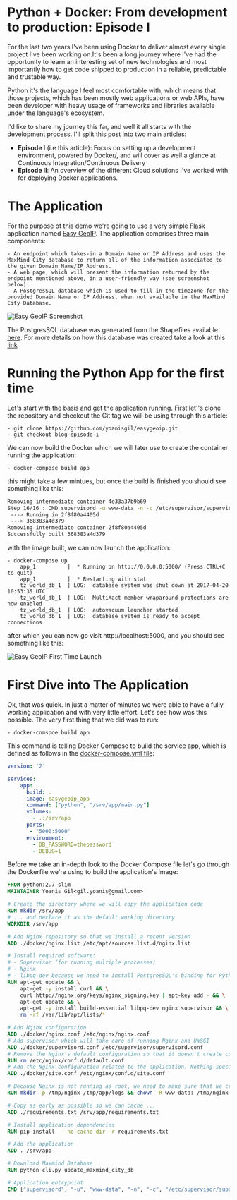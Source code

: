 # Python + Docker: From development to production: Episode I

For the last two years I've been using Docker to deliver almost every single project I've been working on.It's been a long journey where I've had the opportunity to learn an interesting set of new technologies and most importantly how to get code shipped to production in a reliable, predictable and trustable way.

Python it's the language I feel most comfortable with, which means that those projects, which has been mostly web applications or web APIs, have been developer with heavy usage of frameworks and libraries available under the language's ecosystem.

I'd like to share my journey this far, and well it all starts with the development process. I'll split this post into two main articles:

- **Episode I** (i.e this article): Focus on setting up a development environment, powered by Docker/, and will cover as well a glance at Continuous Integration/Continuous Delivery
- **Episode II**: An overview of the different Cloud solutions I've worked with for deploying Docker applications.

# The Application

For the purpose of this demo we're going to use a very simple [Flask](http://flask.pocoo.org/) application named [Easy GeoIP](https://github.com/yoanisgil/easygeoip). The application comprises three main components:

    - An endpoint which takes-in a Domain Name or IP Address and uses the MaxMind City database to return all of the information associated to the given Domain Name/IP Address.
    - A web page, which will present the information returned by the endpoint mentioned above, in a user-friendly way (see screenshot below).
    - A PostgresSQL database which is used to fill-in the timezone for the provided Domain Name or IP Address, when not available in the MaxMind City Database.
    
![Easy GeoIP Screenshot](https://raw.githubusercontent.com/yoanisgil/medium-blog/master/python%2Bdocker/episode-i/assets/easy-geoip-resolve.png)

The PostgresSQL database was generated from the Shapefiles available [here](http://efele.net/maps/tz/world/). For more details on how this database was created take a look at this [link](https://github.com/yoanisgil/tz_world)

# Running the Python App for the first time

Let's start with the basis and get the application running. First let''s clone the repository and checkout the Git tag we will be using through this article:

    - git clone https://github.com/yoanisgil/easygeoip.git
    - git checkout blog-episode-i

We can now build the Docker which we will later use to create the container running the application:
    
    - docker-compose build app

this might take a few mintues, but once the build is finished you should see something like this:

```bash
Removing intermediate container 4e33a37b9b69
Step 16/16 : CMD supervisord -u www-data -n -c /etc/supervisor/supervisord.conf
 ---> Running in 2f8f80a4405d
 ---> 368383a4d379
Removing intermediate container 2f8f80a4405d
Successfully built 368383a4d379
```

with the image built, we can now launch the application:

    - docker-compose up
        app_1          |  * Running on http://0.0.0.0:5000/ (Press CTRL+C to quit)
        app_1          |  * Restarting with stat
        tz_world_db_1  | LOG:  database system was shut down at 2017-04-20 10:53:35 UTC
        tz_world_db_1  | LOG:  MultiXact member wraparound protections are now enabled
        tz_world_db_1  | LOG:  autovacuum launcher started
        tz_world_db_1  | LOG:  database system is ready to accept connections
    
after which you can now go visit http://localhost:5000, and you should see something like this:

![Easy GeoIP First Time Launch](https://raw.githubusercontent.com/yoanisgil/medium-blog/master/python%2Bdocker/episode-i/assets/easy-geoip-first-time.png)

# First Dive into The Application

Ok, that was quick. In just a matter of minutes we were able to have a fully working application and with very little effort. Let's see how was this possible. The very first thing that we did was to run:

    - docker-comspoe build app

This command is telling Docker Compose to build the service app, which is defined as follows in  the [docker-compose.yml file](https://github.com/yoanisgil/easygeoip/blob/blog-episode-i/docker-compose.yml):

```yml
version: '2'

services:
    app:
      build: .
      image: easygeoip_app
      command: ["python", "/srv/app/main.py"]
      volumes:
        - .:/srv/app
      ports:
       - "5000:5000"
      environment:
        - DB_PASSWORD=thepassword
        - DEBUG=1
```

Before we take an in-depth look to the Docker Compose file let's go through the Dockerfile we're using to build the application's image:

```Dockerfile
FROM python:2.7-slim
MAINTAINER Yoanis Gil<gil.yoanis@gmail.com>

# Create the directory where we will copy the application code
RUN mkdir /srv/app
# ... and declare it as the default working directory
WORKDIR /srv/app

# Add Nginx repository so that we install a recent version
ADD ./docker/nginx.list /etc/apt/sources.list.d/nginx.list

# Install required software:
# - Supervisor (for running multiple processes)
# - Nginx
# - libpq-dev because we need to install PostgresSQL's binding for Python
RUN apt-get update && \
    apt-get -y install curl && \
    curl http://nginx.org/keys/nginx_signing.key | apt-key add - && \
    apt-get update && \
    apt-get -y install build-essential libpq-dev nginx supervisor && \
    rm -rf /var/lib/apt/lists/*

# Add Nginx configuration
ADD ./docker/nginx.conf /etc/nginx/nginx.conf
# Add supervisor which will take care of running Nginx and UWSGI
ADD ./docker/supervisord.conf /etc/supervisor/supervisord.conf
# Remove the Nginx's default configuration so that it doesn't create conflicts with our app's
RUN rm /etc/nginx/conf.d/default.conf
# Add the Nginx configuration related to the application. Nothing special here, just standard UWSGI configuration
ADD ./docker/site.conf /etc/nginx/conf.d/site.conf

# Because Nginx is not running as root, we need to make sure that we create the folder where the user www-data can read/write from/to.
RUN mkdir -p /tmp/nginx /tmp/app/logs && chown -R www-data: /tmp/nginx /tmp/app/logs

# Copy as early as possible so we can cache ...
ADD ./requirements.txt /srv/app/requirements.txt

# Install application dependencies
RUN pip install  --no-cache-dir -r requirements.txt

# Add the application
ADD . /srv/app

# Download Maxmind Database
RUN python cli.py update_maxmind_city_db

# Application entrypoint
CMD ["supervisord", "-u", "www-data", "-n", "-c", "/etc/supervisor/supervisord.conf"]
```


